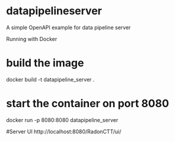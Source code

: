 # datapipelineserver

A simple OpenAPI example for data pipeline server

Running with Docker 

# build the image 
docker build -t datapipeline_server .

# start the  container on port 8080
docker run -p 8080:8080 datapipeline_server

#Server UI 
http://localhost:8080/RadonCTT/ui/

